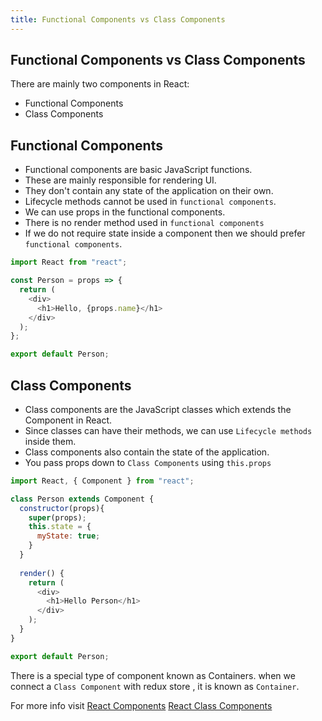 ```yaml
---
title: Functional Components vs Class Components
---
```


## Functional Components vs Class Components

There are mainly two components in React:
* Functional Components 
* Class Components

## Functional Components

* Functional components are basic JavaScript functions.
* These are mainly responsible for rendering UI.
* They don't contain any state of the application on their own.
* Lifecycle methods cannot be used in `functional components`.
* We can use props in the functional components.
* There is no render method used in `functional components`
* If we do not require state inside a component then we should prefer `functional components`.

```js
import React from "react";

const Person = props => {
  return (
    <div>
      <h1>Hello, {props.name}</h1>
    </div>
  );
};

export default Person;
```

## Class Components

* Class components are the JavaScript classes which extends the Component in React.
* Since classes can have their methods, we can use `Lifecycle methods` inside them.
* Class components also contain the state of the application.
* You pass props down to `Class Components` using `this.props`

```js
import React, { Component } from "react";

class Person extends Component {
  constructor(props){
    super(props);
    this.state = {
      myState: true;
    }
  }
  
  render() {
    return (
      <div>
        <h1>Hello Person</h1>
      </div>
    );
  }
}

export default Person;
```
There is a special type of component known as Containers. when we connect a `Class Component` with redux store , it is known as `Container`.

For more info visit [React Components](https://reactjs.org/docs/components-and-props.html)
[React Class Components](https://reactjs.org/docs/state-and-lifecycle.html)
